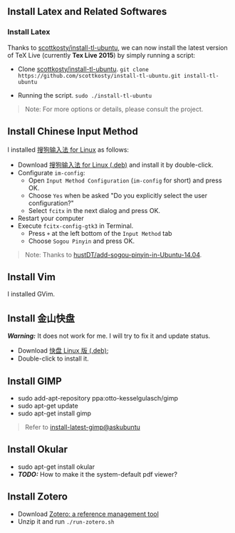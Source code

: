 ## Install Latex and Related Softwares

### Install Latex

Thanks to [scottkosty/install-tl-ubuntu](https://github.com/scottkosty/install-tl-ubuntu), we can now install the latest version of TeX Live (currently **Tex Live 2015**) by simply running a script:

- Clone [scottkosty/install-tl-ubuntu](https://github.com/scottkosty/install-tl-ubuntu).
`git clone https://github.com/scottkosty/install-tl-ubuntu.git install-tl-ubuntu`

- Running the script. 
`sudo ./install-tl-ubuntu`

> Note: For more options or details, please consult the project.

## Install Chinese Input Method

I installed [搜狗输入法 for Linux](http://pinyin.sogou.com/linux/?r=pinyin) as follows:

- Download [搜狗输入法 for Linux (.deb)](http://pinyin.sogou.com/linux/?r=pinyin) and install it by double-click.
- Configurate `im-config`:
  - Open `Input Method Configuration` (`im-config` for short) and press OK.
  - Choose `Yes` when be asked "Do you explicitly select the user configuration?"
  - Select `fcitx` in the next dialog and press OK.
- Restart your computer
- Execute `fcitx-config-gtk3` in Terminal.
  - Press `+` at the left bottom of the `Input Method` tab
  - Choose `Sogou Pinyin` and press OK.

> Note: Thanks to [hustDT/add-sogou-pinyin-in-Ubuntu-14.04](https://github.com/hengxin/config-my-ubuntu/blob/master/README.md).

## Install Vim

I installed GVim.

## Install 金山快盘

***Warning:*** It does not work for me. I will try to fix it and update status.
- Download [快盘 Linux 版 (.deb)](http://www.kuaipan.cn/d/linux);
- Double-click to install it.

## Install GIMP

- sudo add-apt-repository ppa:otto-kesselgulasch/gimp
- sudo apt-get update
- sudo apt-get install gimp

> Refer to [install-latest-gimp@askubuntu](http://askubuntu.com/a/134039/306000)

## Install Okular

- sudo apt-get install okular
- ***TODO:*** How to make it the system-default pdf viewer?

## Install Zotero
- Download [Zotero: a reference management tool](https://www.zotero.org/)
- Unzip it and run `./run-zotero.sh`
